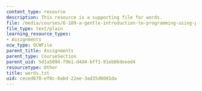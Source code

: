 ```yaml
---
content_type: resource
description: This resource is a supporting file for words.
file: /media/courses/6-189-a-gentle-introduction-to-programming-using-python-january-iap-2011/ceced678ef8c0abd22ee3ad35d6001da_words.txt
file_type: text/plain
learning_resource_types:
- Assignments
ocw_type: OCWFile
parent_title: Assignments
parent_type: CourseSection
parent_uid: 5d1a5094-f9b1-d4d4-bff1-91eb06deeed4
resourcetype: Other
title: words.txt
uid: ceced678-ef8c-0abd-22ee-3ad35d6001da
---
```

